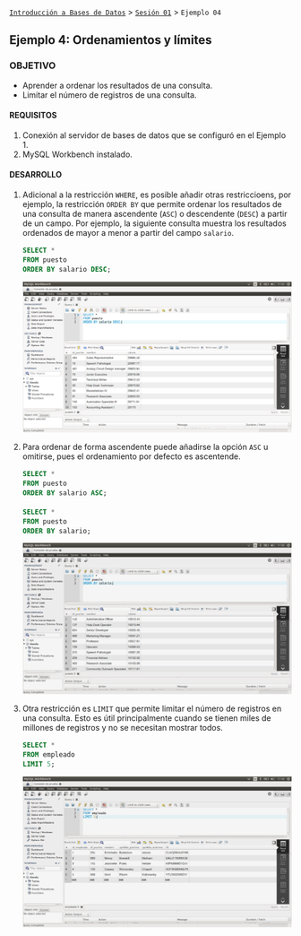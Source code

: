 [`Introducción a Bases de Datos`](../../Readme.md) > [`Sesión 01`](../Readme.md) > `Ejemplo 04`

## Ejemplo 4: Ordenamientos y límites

### OBJETIVO

- Aprender a ordenar los resultados de una consulta.
- Limitar el número de registros de una consulta.

#### REQUISITOS

1. Conexión al servidor de bases de datos que se configuró en el Ejemplo 1.
2. MySQL Workbench instalado.

#### DESARROLLO

1. Adicional a la restricción `WHERE`, es posible añadir otras restriccioens, por ejemplo, la restricción `ORDER BY` que permite ordenar los resultados de una consulta de manera ascendente (`ASC`) o descendente (`DESC`) a partir de un campo. Por ejemplo, la siguiente consulta muestra los resultados ordenados de mayor a menor a partir del campo `salario`.

   ```sql
   SELECT *
   FROM puesto
   ORDER BY salario DESC;
   ```
   
   ![imagen](imagenes/s1we41.png)

2. Para ordenar de forma ascendente puede añadirse la opción `ASC` u omitirse, pues el ordenamiento por defecto es ascentende.

   ```sql
   SELECT *
   FROM puesto
   ORDER BY salario ASC;
   
   SELECT *
   FROM puesto
   ORDER BY salario;
   ```
   
   ![imagen](imagenes/s1we42.png)

3. Otra restricción es `LIMIT` que permite limitar el número de registros en una consulta. Esto es útil principalmente cuando se tienen miles de millones de registros y no se necesitan mostrar todos.

   ```sql
   SELECT *
   FROM empleado
   LIMIT 5;
   ```
 
   ![imagen](imagenes/s1we43.png)
   
